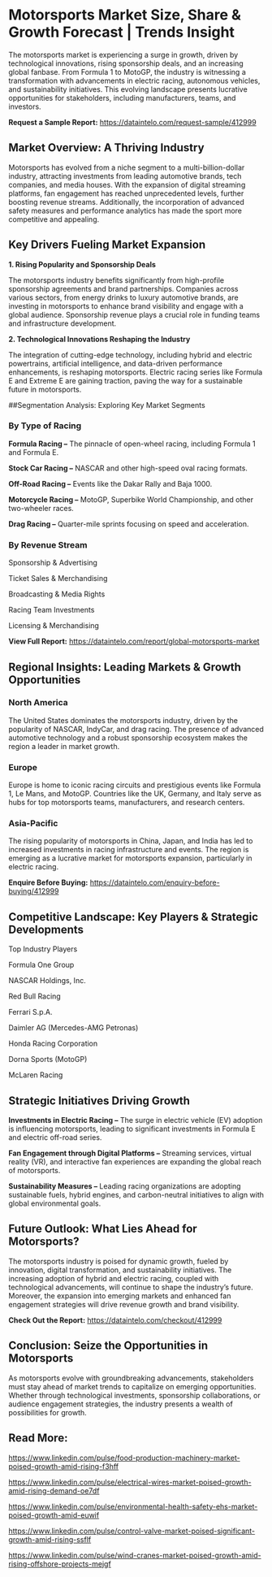 # Motorsports Market Size, Share & Growth Forecast | Trends Insight

The motorsports market is experiencing a surge in growth, driven by technological innovations, rising sponsorship deals, and an increasing global fanbase. From Formula 1 to MotoGP, the industry is witnessing a transformation with advancements in electric racing, autonomous vehicles, and sustainability initiatives. This evolving landscape presents lucrative opportunities for stakeholders, including manufacturers, teams, and investors.

**Request a Sample Report:** https://dataintelo.com/request-sample/412999

## Market Overview: A Thriving Industry

Motorsports has evolved from a niche segment to a multi-billion-dollar industry, attracting investments from leading automotive brands, tech companies, and media houses. With the expansion of digital streaming platforms, fan engagement has reached unprecedented levels, further boosting revenue streams. Additionally, the incorporation of advanced safety measures and performance analytics has made the sport more competitive and appealing.

## Key Drivers Fueling Market Expansion

**1. Rising Popularity and Sponsorship Deals**

The motorsports industry benefits significantly from high-profile sponsorship agreements and brand partnerships. Companies across various sectors, from energy drinks to luxury automotive brands, are investing in motorsports to enhance brand visibility and engage with a global audience. Sponsorship revenue plays a crucial role in funding teams and infrastructure development.

**2. Technological Innovations Reshaping the Industry**

The integration of cutting-edge technology, including hybrid and electric powertrains, artificial intelligence, and data-driven performance enhancements, is reshaping motorsports. Electric racing series like Formula E and Extreme E are gaining traction, paving the way for a sustainable future in motorsports.

##Segmentation Analysis: Exploring Key Market Segments

### By Type of Racing

**Formula Racing –** The pinnacle of open-wheel racing, including Formula 1 and Formula E.

**Stock Car Racing –** NASCAR and other high-speed oval racing formats.

**Off-Road Racing –** Events like the Dakar Rally and Baja 1000.

**Motorcycle Racing –** MotoGP, Superbike World Championship, and other two-wheeler races.

**Drag Racing –** Quarter-mile sprints focusing on speed and acceleration.

### By Revenue Stream

Sponsorship & Advertising

Ticket Sales & Merchandising

Broadcasting & Media Rights

Racing Team Investments

Licensing & Merchandising

**View Full Report:** https://dataintelo.com/report/global-motorsports-market

## Regional Insights: Leading Markets & Growth Opportunities

### North America

The United States dominates the motorsports industry, driven by the popularity of NASCAR, IndyCar, and drag racing. The presence of advanced automotive technology and a robust sponsorship ecosystem makes the region a leader in market growth.

### Europe

Europe is home to iconic racing circuits and prestigious events like Formula 1, Le Mans, and MotoGP. Countries like the UK, Germany, and Italy serve as hubs for top motorsports teams, manufacturers, and research centers.

### Asia-Pacific

The rising popularity of motorsports in China, Japan, and India has led to increased investments in racing infrastructure and events. The region is emerging as a lucrative market for motorsports expansion, particularly in electric racing.

**Enquire Before Buying:** https://dataintelo.com/enquiry-before-buying/412999

## Competitive Landscape: Key Players & Strategic Developments

Top Industry Players

Formula One Group

NASCAR Holdings, Inc.

Red Bull Racing

Ferrari S.p.A.

Daimler AG (Mercedes-AMG Petronas)

Honda Racing Corporation

Dorna Sports (MotoGP)

McLaren Racing

## Strategic Initiatives Driving Growth

**Investments in Electric Racing –** The surge in electric vehicle (EV) adoption is influencing motorsports, leading to significant investments in Formula E and electric off-road series.

**Fan Engagement through Digital Platforms –** Streaming services, virtual reality (VR), and interactive fan experiences are expanding the global reach of motorsports.

**Sustainability Measures –** Leading racing organizations are adopting sustainable fuels, hybrid engines, and carbon-neutral initiatives to align with global environmental goals.

## Future Outlook: What Lies Ahead for Motorsports?

The motorsports industry is poised for dynamic growth, fueled by innovation, digital transformation, and sustainability initiatives. The increasing adoption of hybrid and electric racing, coupled with technological advancements, will continue to shape the industry’s future. Moreover, the expansion into emerging markets and enhanced fan engagement strategies will drive revenue growth and brand visibility.

**Check Out the Report:** https://dataintelo.com/checkout/412999

## Conclusion: Seize the Opportunities in Motorsports

As motorsports evolve with groundbreaking advancements, stakeholders must stay ahead of market trends to capitalize on emerging opportunities. Whether through technological investments, sponsorship collaborations, or audience engagement strategies, the industry presents a wealth of possibilities for growth.

## Read More: 

https://www.linkedin.com/pulse/food-production-machinery-market-poised-growth-amid-rising-f3hff

https://www.linkedin.com/pulse/electrical-wires-market-poised-growth-amid-rising-demand-oe7df

https://www.linkedin.com/pulse/environmental-health-safety-ehs-market-poised-growth-amid-euwif

https://www.linkedin.com/pulse/control-valve-market-poised-significant-growth-amid-rising-ssflf

https://www.linkedin.com/pulse/wind-cranes-market-poised-growth-amid-rising-offshore-projects-mejgf

